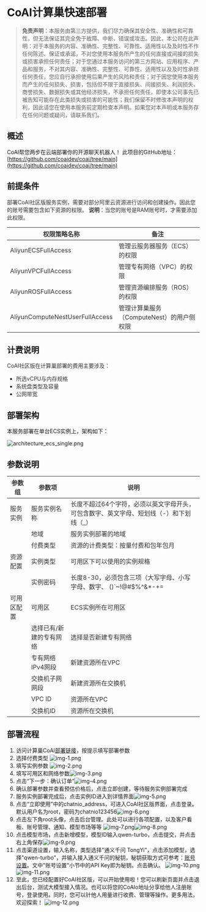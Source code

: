 # CoAI计算巢快速部署

>**免责声明**：本服务由第三方提供，我们尽力确保其安全性、准确性和可靠性，但无法保证其完全免于故障、中断、错误或攻击。因此，本公司在此声明：对于本服务的内容、准确性、完整性、可靠性、适用性以及及时性不作任何陈述、保证或承诺，不对您使用本服务所产生的任何直接或间接的损失或损害承担任何责任；对于您通过本服务访问的第三方网站、应用程序、产品和服务，不对其内容、准确性、完整性、可靠性、适用性以及及时性承担任何责任，您应自行承担使用后果产生的风险和责任；对于因您使用本服务而产生的任何损失、损害，包括但不限于直接损失、间接损失、利润损失、商誉损失、数据损失或其他经济损失，不承担任何责任，即使本公司事先已被告知可能存在此类损失或损害的可能性；我们保留不时修改本声明的权利，因此请您在使用本服务前定期检查本声明。如果您对本声明或本服务存在任何问题或疑问，请联系我们。

## 概述
CoAI帮您两步在云端部署你的开源聊天机器人！
此项目的GitHub地址：[https://github.com/coaidev/coai/tree/main](https://github.com/coaidev/coai/tree/main)


## 前提条件
<font style="color:rgb(51, 51, 51);">部署CoAI社区版服务实例，需要对部分阿里云资源进行访问和创建操作。因此您的账号需要包含如下资源的权限。</font><font style="color:rgb(51, 51, 51);"> </font>**<font style="color:rgb(51, 51, 51);">说明</font>**<font style="color:rgb(51, 51, 51);">：当您的账号是RAM账号时，才需要添加此权限。</font>

| <font style="color:rgb(51, 51, 51);">权限策略名称</font> | <font style="color:rgb(51, 51, 51);">备注</font> |
| --- | --- |
| <font style="color:rgb(51, 51, 51);">AliyunECSFullAccess</font> | <font style="color:rgb(51, 51, 51);">管理云服务器服务（ECS）的权限</font> |
| <font style="color:rgb(51, 51, 51);">AliyunVPCFullAccess</font> | <font style="color:rgb(51, 51, 51);">管理专有网络（VPC）的权限</font> |
| <font style="color:rgb(51, 51, 51);">AliyunROSFullAccess</font> | <font style="color:rgb(51, 51, 51);">管理资源编排服务（ROS）的权限</font> |
| <font style="color:rgb(51, 51, 51);">AliyunComputeNestUserFullAccess</font> | <font style="color:rgb(51, 51, 51);">管理计算巢服务（ComputeNest）的用户侧权限</font> |


## 计费说明
<font style="color:rgb(51, 51, 51);">CoAI社区版在计算巢部署的费用主要涉及：</font>

+ <font style="color:rgb(51, 51, 51);">所选vCPU与内存规格</font>
+ <font style="color:rgb(51, 51, 51);">系统盘类型及容量</font>
+ <font style="color:rgb(51, 51, 51);">公网带宽</font>

## 部署架构
本服务部署在单台ECS实例上，架构如下：

![architecture_ecs_single.png](images/architecture_ecs_single.png)


## 参数说明
| <font style="color:rgb(51, 51, 51);">参数组</font> | <font style="color:rgb(51, 51, 51);">参数项</font> | <font style="color:rgb(51, 51, 51);">说明</font>                                            |
| --- | --- |-------------------------------------------------------------------------------------------|
| <font style="color:rgb(51, 51, 51);">服务实例</font> | <font style="color:rgb(51, 51, 51);">服务实例名称</font> | <font style="color:rgb(51, 51, 51);">长度不超过64个字符，必须以英文字母开头，可包含数字、英文字母、短划线（-）和下划线（_）</font> |
| | <font style="color:rgb(51, 51, 51);">地域</font> | <font style="color:rgb(51, 51, 51);">服务实例部署的地域</font>                                     |
| | <font style="color:rgb(51, 51, 51);">付费类型</font> | <font style="color:rgb(51, 51, 51);">资源的计费类型：按量付费和包年包月</font>                             |
| <font style="color:rgb(51, 51, 51);">资源配置</font> | <font style="color:rgb(51, 51, 51);">实例类型</font> | <font style="color:rgb(51, 51, 51);">可用区下可以使用的实例规格</font>                                 |
| | <font style="color:rgb(51, 51, 51);">实例密码</font> | <font style="color:rgb(51, 51, 51);">长度8-30，必须包含三项（大写字母、小写字母、数字、 ()`~!@#$%^&*-+=          |{}[]:;'<>,.?/ 中的特殊符号）</font> |
| <font style="color:rgb(51, 51, 51);">可用区配置</font> | <font style="color:rgb(51, 51, 51);">可用区</font> | <font style="color:rgb(51, 51, 51);">ECS实例所在可用区</font>                                    |
| | <font style="color:rgb(51, 51, 51);">选择已有/新建的专有网络</font> | <font style="color:rgb(51, 51, 51);">选择是否新建专有网络</font>                                    |
| | <font style="color:rgb(51, 51, 51);">专有网络IPv4网段</font> | <font style="color:rgb(51, 51, 51);">新建资源所在VPC</font>                                     |
| | <font style="color:rgb(51, 51, 51);">交换机子网网段</font> | <font style="color:rgb(51, 51, 51);">新建资源所在交换机</font>                                       |
| | <font style="color:rgb(51, 51, 51);">VPC ID</font> | <font style="color:rgb(51, 51, 51);">资源所在VPC</font>                                       |
| | <font style="color:rgb(51, 51, 51);">交换机ID</font> | <font style="color:rgb(51, 51, 51);">资源所在交换机</font>                                       |


## 部署流程
1. 访问计算巢CoAI[部署链接](https://computenest.console.aliyun.com/service/instance/create/default?type=user&ServiceName=CoAI社区版)，按提示填写部署参数
2. 选择付费类型 ![img-1.png](./images/img-1.png)
3. 填写实例参数 ![img-2.png](./images/img-2.png)
4. 填写可用区和网络参数![img-3.png](./images/img-3.png)
5. 点击“下一步：确认订单”![img-4.png](./images/img-4.png)
6. 确认部署参数并查看预估价格后，点击立即创建，等待服务实例部署完成
7. 服务实例部署完成后，点击实例ID进入到详情界面![img-5.png](./images/img-5.png)
8. 点击“立即使用”中的chatnio_address，可进入CoAI社区版界面，点击登录。默认用户名为root，密码为chatnio123456![img-6.png](./images/img-6.png)
9. 点击左下角root头像，点击后台管理。此处可以进行各项配置，以及客户看板、账号管理、通知、模型市场等等
![img-7.png](./images/img-7.png)![img-8.png](./images/img-8.png)
10. 点击模型市场，点击新增模型，模型ID输入qwen-turbo，点击提交，并点击右上角保存![img-9.png](./images/img-9.png)
11. 点击渠道设置，输入名称，类型选择"通义千问 TongYi"，点击添加模型，选择"qwen-turbo"，并输入接入通义千问的秘钥，秘钥获取方式可参考：[账号设置](https://help.aliyun.com/zh/model-studio/getting-started/first-api-call-to-qwen)。文中"账号设置"小节中的API Key即为秘钥。点击确认。
![img-10.png](./images/img-10.png)![img-11.png](./images/img-11.png)
12. 至此，您已经配置好CoAI社区版，可以开始使用啦！您可以刷新页面并点击退出后台，测试大模型接入情况。也可以将您的CoAIo地址分享给他人注册账号，登录使用。同时，您可以针他人用量进行收费、管理等操作。更多用法，欢迎探索！
![img-12.png](./images/img-12.png)